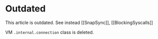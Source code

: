 # Outdated

This article is outdated. See instead [[SnapSync]], [[BlockingSyscalls]]

VM `.internal.connection` class is deleted.

